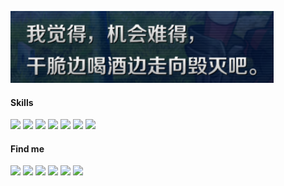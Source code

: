 ![我觉得，机会难得，干脆边喝酒边走向毁灭吧。](images/from-fgo.png)

#### Skills
![](https://img.shields.io/badge/TypeScript-3178C6?style=flat&logo=typescript&logoColor=white&labelColor=3178C6&borderRadius=50)
![](https://img.shields.io/badge/Vue-4FC08D?style=flat&logo=vue.js&logoColor=white&labelColor=4FC08D&borderRadius=50)
![](https://img.shields.io/badge/React-61DAFB?style=flat&logo=react&logoColor=black&labelColor=61DAFB&borderRadius=50)
![](https://img.shields.io/badge/Go-00ADD8?style=flat&logo=go&logoColor=white&labelColor=00ADD8&borderRadius=50)
![](https://img.shields.io/badge/Node.js-339933?style=flat&logo=nodedotjs&logoColor=white&labelColor=339933&borderRadius=50)
![](https://img.shields.io/badge/HTML-E34F26?style=flat&logo=html5&logoColor=white&labelColor=E34F26&borderRadius=50)
![](https://img.shields.io/badge/CSS-1572B6?style=flat&logo=css&logoColor=white&labelColor=1572B6&borderRadius=50)

#### Find me
[![](https://img.shields.io/badge/-Twitter-1DA1F2?style=flat-square&logo=twitter&logoColor=white)](https://twitter.com/qiyuor2)
[![](https://img.shields.io/badge/-Blog-3388bb?style=flat-square&logoColor=white)](https://blog.qiyuor2.me)
[![](https://img.shields.io/badge/bgm.tv-ea9199?style=flat-square)](https://bgm.tv/user/qiyuor2)
[![](https://img.shields.io/badge/-Email-D14836?style=flat-square&logo=gmail&logoColor=white)](mailto:imiku.me@gmail.com)
[![](https://img.shields.io/badge/QQ-f6bd15?style=flat-square&logo=tencent-qq&logoColor=000000)](http://wpa.qq.com/msgrd?v=3&uin=1176281967&site=qq&menu=yes)
![](https://img.shields.io/badge/qiyuor2-07C160?style=flat-square&logo=wechat&logoColor=white)

